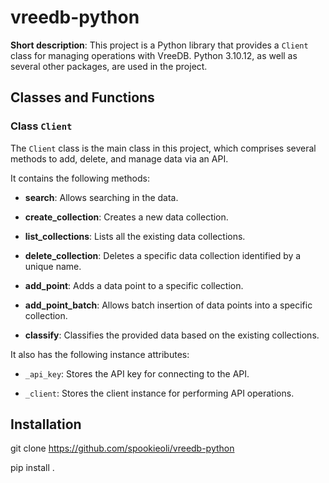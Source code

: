 # vreedb-python

**Short description**: This project is a Python library that provides a `Client` class for managing operations with VreeDB. Python 3.10.12, as well as several other packages, are used in the project.

## Classes and Functions

### Class `Client`

The `Client` class is the main class in this project, which comprises several methods to add, delete, and manage data via an API.

It contains the following methods:

- **search**: Allows searching in the data.

- **create_collection**: Creates a new data collection.

- **list_collections**: Lists all the existing data collections.

- **delete_collection**: Deletes a specific data collection identified by a unique name.

- **add_point**: Adds a data point to a specific collection.

- **add_point_batch**: Allows batch insertion of data points into a specific collection.

- **classify**: Classifies the provided data based on the existing collections.

It also has the following instance attributes:

- `_api_key`: Stores the API key for connecting to the API. 

- `_client`: Stores the client instance for performing API operations.


## Installation

git clone https://github.com/spookieoli/vreedb-python

pip install .
